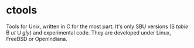 # ctools

Tools for Unix, written in C for the most part. It's only SBU versions (S _table_ B _ut_ U _gly_) and experimental code. They are developed under Linux, FreeBSD or OpenIndiana. 
